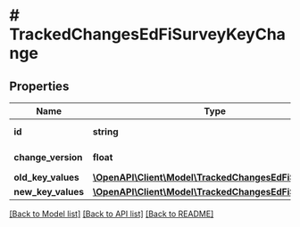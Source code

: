 # # TrackedChangesEdFiSurveyKeyChange

## Properties

Name | Type | Description | Notes
------------ | ------------- | ------------- | -------------
**id** | **string** | Resource identifier | [optional]
**change_version** | **float** | Change version | [optional]
**old_key_values** | [**\OpenAPI\Client\Model\TrackedChangesEdFiSurveyKey**](TrackedChangesEdFiSurveyKey.md) |  | [optional]
**new_key_values** | [**\OpenAPI\Client\Model\TrackedChangesEdFiSurveyKey**](TrackedChangesEdFiSurveyKey.md) |  | [optional]

[[Back to Model list]](../../README.md#models) [[Back to API list]](../../README.md#endpoints) [[Back to README]](../../README.md)

